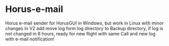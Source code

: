 # Horus-e-mail
Horus e-mail sender for HorusGUI in Windows, but work in Linux with minor changes
In V2 add move log form log directory to Backup directory, if log is not changed in 6 hours, ready for new flight with same Call and new log with e-mail notification!
